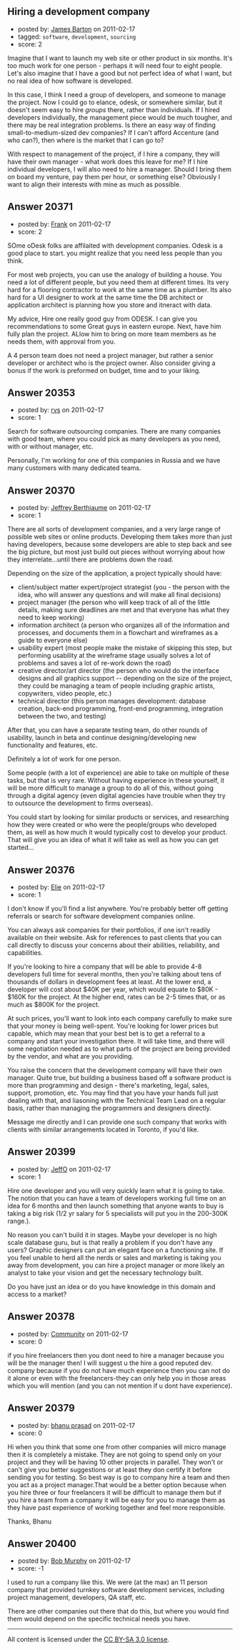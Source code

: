 ## Hiring a development company

- posted by: [James Barton](https://stackexchange.com/users/-1/7822-james-barton) on 2011-02-17
- tagged: `software`, `development`, `sourcing`
- score: 2

Imagine that I want to launch my web site or other product in six months. It's too much work for one person - perhaps it will need four to eight people. Let's also imagine that I have a good but not perfect idea of what I want, but no real idea of how software is developed.

In this case, I think I need a group of developers, and someone to manage the project. Now I could go to elance, odesk, or somewhere similar, but it doesn't seem easy to hire *groups* there, rather than individuals. If I hired developers individually, the management piece would be much tougher, and there may be real integration problems. Is there an easy way of finding small-to-medium-sized dev companies? If I can't afford Accenture (and who can?), then where is the market that I can go to?

With respect to management of the project, if I hire a company, they will have their own manager - what work does this leave for me? If I hire individual developers, I will also need to hire a manager. Should I bring them on board my venture, pay them per hour, or something else? Obviously I want to align their interests with mine as much as possible.


## Answer 20371

- posted by: [Frank](https://stackexchange.com/users/-1/4858-frank) on 2011-02-17
- score: 2

SOme oDesk folks are affilaited with development companies.  Odesk is a good place to start.  you might realize that you need less people than you think.

For most web projects, you can use the analogy of building a house.  You need a lot of different people, but you need them at different times.  Its very hard for a flooring contractor to work at the same time as a plumber.  Its also hard for a UI designer to work at the same time the DB architect or application architect is planning how you store and itneract with data.

My advice, Hire one really good guy from ODESK.  I can give you recommendations to some Great guys in eastern europe.  Next, have him fully plan the project.  ALlow him to bring on more team members as he needs them, with approval from you.  

A 4 person team does not need a project manager, but rather a senior developer or architect who is the project owner.  Also consider giving a bonus if the work is preformed on budget, time and to your liking.




## Answer 20353

- posted by: [rvs](https://stackexchange.com/users/-1/7165-rvs) on 2011-02-17
- score: 1

Search for software outsourcing companies. There are many companies with good team, where you could pick as many developers as you need, with or without manager, etc.

Personally, I'm working for one of this companies in Russia and we have many customers with many dedicated teams.


## Answer 20370

- posted by: [Jeffrey Berthiaume](https://stackexchange.com/users/-1/7357-jeffrey-berthiaume) on 2011-02-17
- score: 1

There are all sorts of development companies, and a very large range of possible web sites or online products.  Developing them takes more than just having developers, because some developers are able to step back and see the big picture, but most just build out pieces without worrying about how they interrelate...until there are problems down the road.

Depending on the size of the application, a project typically should have:

- client/subject matter expert/project strategist (you - the person with the idea, who will answer any questions and will make all final decisions)
- project manager (the person who will keep track of all of the little details, making sure deadlines are met and that everyone has what they need to keep working)
- information architect (a person who organizes all of the information and processes, and documents them in a flowchart and wireframes as a guide to everyone else)
- usability expert (most people make the mistake of skipping this step, but performing usability at the wireframe stage usually solves a lot of problems and saves a lot of re-work down the road)
- creative director/art director (the person who would do the interface designs and all graphics support -- depending on the size of the project, they could be managing a team of people including graphic artists, copywriters, video people, etc.)
- technical director (this person manages development: database creation, back-end programming, front-end programming, integration between the two, and testing)

After that, you can have a separate testing team, do other rounds of usability, launch in beta and continue designing/developing new functionality and features, etc.

Definitely a lot of work for one person.

Some people (with a lot of experience) are able to take on multiple of these tasks, but that is very rare.  Without having experience in these yourself, it will be more difficult to manage a group to do all of this, without going through a digital agency (even digital agencies have trouble when they try to outsource the development to firms overseas).

You could start by looking for similar products or services, and researching how they were created or who were the people/groups who developed them, as well as how much it would typically cost to develop your product.  That will give you an idea of what it will take as well as how you can get started...


## Answer 20376

- posted by: [Elie](https://stackexchange.com/users/-1/1752-elie) on 2011-02-17
- score: 1

I don't know if you'll find a list anywhere. You're probably better off getting referrals or search for software development companies online. 

You can always ask companies for their portfolios, if one isn't readily available on their website. Ask for references to past clients that you can call directly to discuss your concerns about their abilities, reliability, and capabilities.

If you're looking to hire a company that will be able to provide 4-8 developers full time for several months, then you're talking about tens of thousands of dollars in development fees at least. At the lower end, a developer will cost about $40K per year, which would equate to $80K - $160K for the project. At the higher end, rates can be 2-5 times that, or as much as $800K for the project. 

At such prices, you'll want to look into each company carefully to make sure that your money is being well-spent. You're looking for lower prices but capable, which may mean that your best bet is to get a referral to a company and start your investigation there. It will take time, and there will some negotiation needed as to what parts of the project are being provided by the vendor, and what are you providing. 

You raise the concern that the development company will have their own manager. Quite true, but building a business based off a software product is more than programming and design - there's marketing, legal, sales, support, promotion, etc. You may find that you have your hands full just dealing with that, and liasoning with the Technical Team Lead on a regular basis, rather than managing the programmers and designers directly.

Message me directly and I can provide one such company that works with clients with similar arrangements located in Toronto, if you'd like.


## Answer 20399

- posted by: [JeffO](https://stackexchange.com/users/-1/1796-jeffo) on 2011-02-17
- score: 1

Hire one developer and you will very quickly learn what it is going to take. The notion that you can have a team of developers working full time on an idea for 6 months and then launch something that anyone wants to buy is taking a big risk (1/2 yr salary for 5 specialists will put you in the 200-300K range.). 

No reason you can't build it in stages. Maybe your developer is no high scale database guru, but is that really a problem if you don't have any users? Graphic designers can put an elegant face on a functioning site. If you feel unable to herd all the nerds or sales and marketing is taking you away from development, you can hire a project manager or more likely an analyst to take your vision and get the necessary technology built.

Do you have just an idea or do you have knowledge in this domain and access to a market?  


## Answer 20378

- posted by: [Community](https://stackexchange.com/users/-1/-1-community) on 2011-02-17
- score: 0

if you hire freelancers then you dont need to hire a manager because you will be the manager then!
I will suggest u the hire a good reputed dev. company because if you do not have much experience then you can not do it alone or even with the freelancers-they can only help you in those areas which you will mention (and you can not mention if u dont have experience).


## Answer 20379

- posted by: [bhanu prasad](https://stackexchange.com/users/-1/7050-bhanu-prasad) on 2011-02-17
- score: 0

Hi when you think that some one from other companies will micro manage then it is completely a mistake. They are not going to spend only on your project and they will be having 10 other projects in parallel. They won't or can't give you better suggestions or at least they don certify it before sending you for testing. So best way is go to company hire a team and then you act as a project manager.That would be a better option because when you hire three or four freelancers it will be difficult to manage them but if you hire a team from a company it will be easy for you to manage them as they have past experience of working together and feel more responsible.

Thanks,
Bhanu

  


## Answer 20400

- posted by: [Bob Murphy](https://stackexchange.com/users/-1/5778-bob-murphy) on 2011-02-17
- score: -1

I used to run a company like this. We were (at the max) an 11 person company that provided turnkey software development services, including project management, developers, QA staff, etc.

There are other companies out there that do this, but where you would find them would depend on the specific technical needs you have.




---

All content is licensed under the [CC BY-SA 3.0 license](https://creativecommons.org/licenses/by-sa/3.0/).
